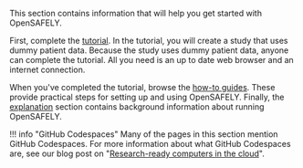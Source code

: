 This section contains information that will help you get started with OpenSAFELY.

First, complete the [tutorial](tutorial/index.md).
In the tutorial, you will create a study that uses dummy patient data.
Because the study uses dummy patient data, anyone can complete the tutorial.
All you need is an up to date web browser and an internet connection.

When you've completed the tutorial,
browse the [how-to guides](how-to/index.md).
These provide practical steps for setting up and using OpenSAFELY.
Finally, the [explanation](explanation/index.md) section contains background information about running OpenSAFELY.

!!! info "GitHub Codespaces"
    Many of the pages in this section mention GitHub Codespaces.
    For more information about what GitHub Codespaces are,
    see our blog post on "[Research-ready computers in the cloud](https://www.bennett.ox.ac.uk/blog/2024/07/research-ready-computers-in-the-cloud/)".
